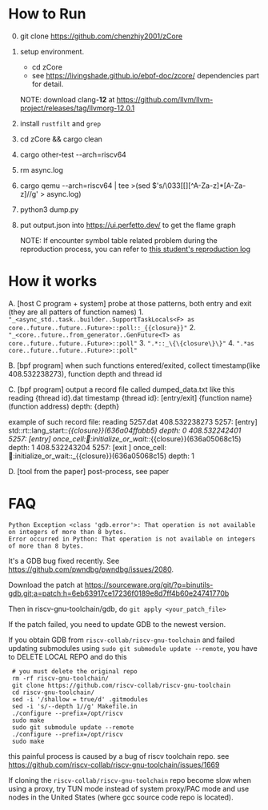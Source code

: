 How to Run
=====================
0. git clone https://github.com/chenzhiy2001/zCore

1. setup environment.

	- cd zCore
	- see <https://livingshade.github.io/ebpf-doc/zcore/> dependencies part for detail. 

	NOTE: download clang-**12** at <https://github.com/llvm/llvm-project/releases/tag/llvmorg-12.0.1>

2. install `rustfilt` and `grep`

3. cd zCore && cargo clean

4. cargo other-test --arch=riscv64

5. rm async.log

6. cargo qemu --arch=riscv64 | tee >(sed $'s/\033[[][^A-Za-z]*[A-Za-z]//g' > async.log)

7. python3 dump.py

8. put  output.json  into https://ui.perfetto.dev/ to get the flame graph

	NOTE: If encounter symbol table related problem during the reproduction process, you can refer to [this student's reproduction log](https://github.com/Irissssaa/code-debug_Asynchronous-trace/discussions/10)





How it works
======================
A. [host C program + system] probe at those patterns, both entry and exit (they are all patters of function names)
    1. `"_<async_std..task..builder..SupportTaskLocals<F> as core..future..future..Future>::poll::_{{closure}}"`
    2. `"_<core..future..from_generator..GenFuture<T> as core..future..future..Future>::poll"`
    3. `".*::_\{\{closure\}\}"`
    4. `".*as core..future..future..Future>::poll"`

B. [bpf program] when such functions entered/exited, collect timestamp(like 408.532238273), function depth and thread id

C. [bpf program] output a record file called dumped_data.txt like this
reading {thread id}.dat
timestamp   {thread id}: [entry/exit] {function name}(function address) depth: {depth}

example of such record file:
reading 5257.dat
408.532238273   5257: [entry] std::rt::lang_start::_{{closure}}(636a04ffabb5) depth: 0
408.532242401   5257: [entry] once_cell::imp::initialize_or_wait::_{{closure}}(636a05068c15) depth: 1
408.532243204   5257: [exit ] once_cell::imp::initialize_or_wait::_{{closure}}(636a05068c15) depth: 1

D. [tool from the paper] post-process, see paper


FAQ
=============
```
Python Exception <class 'gdb.error'>: That operation is not available on integers of more than 8 bytes.
Error occurred in Python: That operation is not available on integers of more than 8 bytes.
```
It's a GDB bug fixed recently. See https://github.com/pwndbg/pwndbg/issues/2080. 

Download the patch at https://sourceware.org/git/?p=binutils-gdb.git;a=patch;h=6eb63917ce17236f0189e8d7ff4b60e24741770b

Then in riscv-gnu-toolchain/gdb, do `git apply <your_patch_file>`

If the patch failed, you need to update GDB to the newest version.

If you obtain GDB from `riscv-collab/riscv-gnu-toolchain` and failed updating submodules using `sudo git submodule update --remote`, you have to DELETE LOCAL REPO and do this
```
 # you must delete the original repo 
 rm -rf riscv-gnu-toolchain/
 git clone https://github.com/riscv-collab/riscv-gnu-toolchain
 cd riscv-gnu-toolchain/
 sed -i '/shallow = true/d' .gitmodules
 sed -i 's/--depth 1//g' Makefile.in
 ./configure --prefix=/opt/riscv
 sudo make
 sudo git submodule update --remote
 ./configure --prefix=/opt/riscv
 sudo make
```
this painful process is caused by a bug of riscv toolchain repo. see https://github.com/riscv-collab/riscv-gnu-toolchain/issues/1669

If cloning the `riscv-collab/riscv-gnu-toolchain` repo become slow when using a proxy, try TUN mode instead of system proxy/PAC mode and use nodes in the United States (where gcc source code repo is located).
